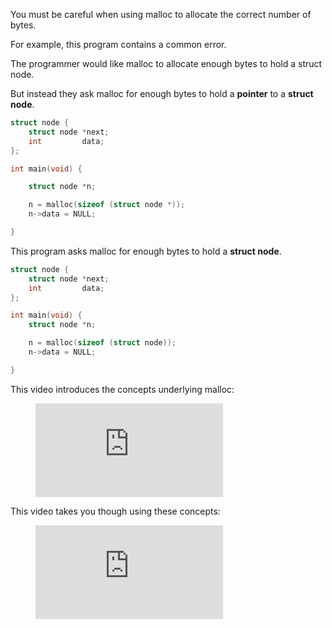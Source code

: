 You must be careful when using malloc to allocate the correct number of bytes.

For example, this program contains a common error.

The programmer would like malloc to allocate enough bytes
to hold a struct node.


But instead they ask malloc for enough bytes to hold a **pointer** to a **struct node**.

```c
struct node {
    struct node *next;
    int         data;
};

int main(void) {

    struct node *n;

    n = malloc(sizeof (struct node *));
    n->data = NULL;

}
```

This program asks malloc for enough bytes to hold a **struct node**.

```c
struct node {
    struct node *next;
    int         data;
};

int main(void) {
    struct node *n;

    n = malloc(sizeof (struct node));
    n->data = NULL;

}
```

This video introduces the concepts underlying malloc:

<figure class="video_container">
  <iframe src="https://www.youtube.com/embed/l9D_PSNoxxo" frameborder="0" allowfullscreen="true"> </iframe>
</figure>

This video takes you though using these concepts:


<figure class="video_container">
  <iframe src="https://www.youtube.com/embed/d1PJKOTjzDs" frameborder="0" allowfullscreen="true"> </iframe>
</figure>